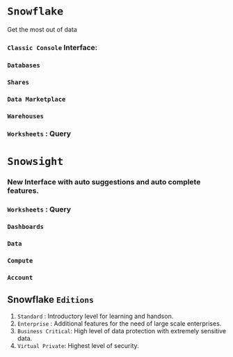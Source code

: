 # `Snowflake`
Get the most out of data

### `Classic Console` Interface:

### `Databases`

### `Shares`

### `Data Marketplace`

### `Warehouses` 

### `Worksheets` : Query

# `Snowsight` 

### New Interface with auto suggestions and auto complete features.

### `Worksheets` : Query 

### `Dashboards` 

### `Data`

### `Compute`

### `Account`

## Snowflake `Editions`

1. `Standard` : Introductory level for learning and handson.
2. `Enterprise` : Additional features for the need of large scale enterprises.
3. `Business Critical`: High level of data protection with extremely sensitive data.
4. `Virtual Private`: Highest level of security.
